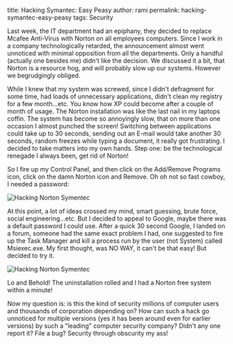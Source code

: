title: Hacking Symantec: Easy Peasy
author: rami
permalink: hacking-symantec-easy-peasy
tags: Security

Last week, the IT department had an epiphany, they decided to replace Mcafee Anti-Virus with Norton on all employees computers. Since I work in a company technologically retarded, the announcement almost went unnoticed with minimal opposition from all the departments. Only a handful (actually one besides me) didn't like the decision. We discussed it a bit, that Norton is a resource hog, and will probably slow up our systems. However we begrudgingly obliged.

While I knew that my system was screwed, since I didn't defragment for some time, had loads of unnecessary applications, didn't clean my registry for a few month...etc. You know how XP could become after a couple of month of usage. The Norton installation was like the last nail in my laptops coffin. The system has become so annoyingly slow, that on more than one occasion I almost punched the screen! Switching between applications could take up to 30 seconds, sending out an E-mail would take another 30 seconds, random freezes while typing a document, it really got frustrating. I decided to take matters into my own hands. Step one: be the technological renegade I always been, get rid of Norton!

So I fire up my Control Panel, and then click on the Add/Remove Programs icon, click on the damn Norton icon and Remove. Oh oh not so fast cowboy, I needed a password:

![Hacking Norton Symentec]({filename}/images/hacking-norton-symentec-1.jpg)

At this point, a lot of ideas crossed my mind, smart guessing, brute force, social engineering...etc. But I decided to appeal to Google, maybe there was a default password I could use. After a quick 30 second Google, I landed on a forum, someone had the same exact problem I had, one suggested to fire up the Task Manager and kill a process run by the user (not System) called Msiexec.exe. My first thought, was NO WAY, it can't be that easy! But decided to try it.

![Hacking Norton Symentec]({filename}/images/hacking-norton-symentec-2.jpg)

Lo and Behold! The uninstallation rolled and I had a Norton free system within a minute!

Now my question is: is this the kind of security millions of computer users and thousands of corporation depending on? How can such a hack go unnoticed for multiple versions (yes it has been around even for earlier versions) by such a "leading" computer security company? Didn't any one report it? File a bug? Security through obscurity my ass!
